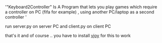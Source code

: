   '"Keyboard2Controller" Is A Program that lets you play games which require a controller on PC  (fifa for example) , using another PC/laptop  as a second controller '

run server.py on server PC
and client.py on client PC

that's it 
and of course .. you have to install <a href="vjoystick.sourceforge.net/site/index.php/download-a-install/download">vjoy</a> for this to work 

